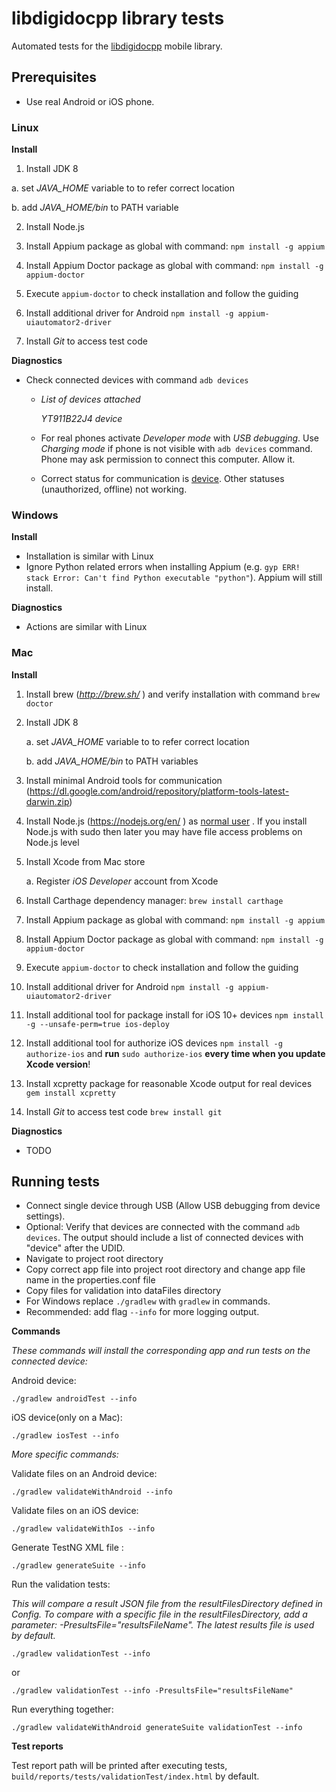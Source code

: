 # libdigidocpp library tests

Automated tests for the [libdigidocpp](https://github.com/metsma/libdigidocpp) mobile library.

## Prerequisites

- Use real Android or iOS phone.

### Linux

**Install**

1. Install JDK 8

  a. set *JAVA_HOME* variable to to refer correct location

  b. add *JAVA_HOME/bin* to PATH variable

2. Install Node.js

3. Install Appium package as global with command: `npm install -g appium`

4. Install Appium Doctor package as global with command: `npm install -g appium-doctor`

5. Execute `appium-doctor` to check installation and follow the guiding

6. Install additional driver for Android `npm install -g appium-uiautomator2-driver`

7. Install *Git* to access test code

**Diagnostics**

* Check connected devices with command `adb devices`

  * *List of devices attached*

    *YT911B22J4      device*

  *  For real phones activate *Developer mode* with *USB debugging*. Use *Charging mode* if phone is not visible with `adb devices` command. Phone may ask permission to connect this computer. Allow it. 

  * Correct status for communication is <u>device</u>. Other statuses (unauthorized, offline) not working.

### Windows

**Install**

* Installation is similar with Linux
* Ignore Python related errors when installing Appium
    (e.g. `gyp ERR! stack Error: Can't find Python executable "python"`). Appium will still install.

**Diagnostics**

* Actions are similar with Linux

### Mac

**Install**

1. Install  brew (*http://brew.sh/* ) and verify installation with command `brew doctor`

2. Install JDK 8

   a. set *JAVA_HOME* variable to to refer correct location

   b. add *JAVA_HOME/bin* to PATH variables

3. Install minimal Android tools for communication (https://dl.google.com/android/repository/platform-tools-latest-darwin.zip)

4. Install Node.js (https://nodejs.org/en/ )  as <u>normal user</u> . If you install Node.js with sudo then later you may have file access problems on Node.js level

5. Install Xcode from Mac store

   a. Register *iOS Developer* account from Xcode

6. Install Carthage dependency manager: `brew install carthage` 

7. Install Appium package as global with command: `npm install -g appium`

8. Install Appium Doctor package as global with command: `npm install -g appium-doctor`

9. Execute `appium-doctor` to check installation and follow the guiding

10. Install additional driver for Android `npm install -g appium-uiautomator2-driver`

11. Install additional tool for package install for iOS 10+ devices `npm install -g --unsafe-perm=true ios-deploy`

12. Install additional tool for authorize iOS devices `npm install -g authorize-ios` and **run** `sudo authorize-ios` **every time when you update Xcode version**!

13. Install xcpretty package for reasonable Xcode output for real devices `gem install xcpretty`

14. Install *Git* to access test code `brew install git`


**Diagnostics**

* TODO

## Running tests

* Connect single device through USB (Allow USB debugging from device settings).
* Optional: Verify that devices are connected with the command `adb devices`. The output should
  include a list of connected devices with "device" after the UDID.
* Navigate to project root directory
* Copy correct app file into project root directory and change app file name in the properties.conf file
* Copy files for validation into dataFiles directory
* For Windows replace `./gradlew` with `gradlew` in commands.
* Recommended: add flag `--info` for more logging output.

**Commands**

_These commands will install the corresponding app and run tests on the connected device:_

Android device:

    ./gradlew androidTest --info

iOS device(only on a Mac):

    ./gradlew iosTest --info

_More specific commands:_

Validate files on an Android device:

    ./gradlew validateWithAndroid --info

Validate files on an iOS device:

    ./gradlew validateWithIos --info

Generate TestNG XML file :

    ./gradlew generateSuite --info

Run the validation tests:

_This will compare a result JSON file from the resultFilesDirectory defined in Config.
To compare with a specific file in the resultFilesDirectory, add a parameter:
-PresultsFile="resultsFileName". The latest results file is used by default._

    ./gradlew validationTest --info

or

    ./gradlew validationTest --info -PresultsFile="resultsFileName"

Run everything together:

    ./gradlew validateWithAndroid generateSuite validationTest --info


**Test reports**

Test report path will be printed after executing tests,  `build/reports/tests/validationTest/index.html` by default.
